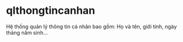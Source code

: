 # qlthongtincanhan
Hệ thống quản lý thông tin cá nhân bao gồm: Họ và tên, giới tính, ngày tháng năm sinh...
